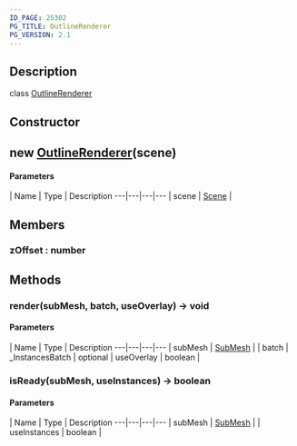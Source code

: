 ```yaml
---
ID_PAGE: 25302
PG_TITLE: OutlineRenderer
PG_VERSION: 2.1
---
```

## Description

class [OutlineRenderer](/classes/3.1/OutlineRenderer)



## Constructor

## new [OutlineRenderer](/classes/3.1/OutlineRenderer)(scene)



#### Parameters
 | Name | Type | Description
---|---|---|---
 | scene | [Scene](/classes/3.1/Scene) | 

## Members

### zOffset : number



## Methods

### render(subMesh, batch, useOverlay) &rarr; void



#### Parameters
 | Name | Type | Description
---|---|---|---
 | subMesh | [SubMesh](/classes/3.1/SubMesh) | 
 | batch | _InstancesBatch | 
optional | useOverlay | boolean | 
### isReady(subMesh, useInstances) &rarr; boolean



#### Parameters
 | Name | Type | Description
---|---|---|---
 | subMesh | [SubMesh](/classes/3.1/SubMesh) | 
 | useInstances | boolean | 
